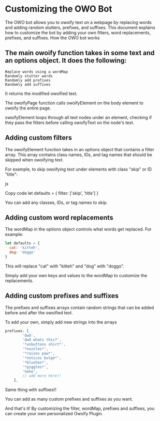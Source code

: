 # Customizing the OWO Bot

The OWO bot allows you to owoify text on a webpage by replacing words and adding random stutters, prefixes, and suffixes. This document explains how to customize the bot by adding your own filters, word replacements, prefixes, and suffixes.
How the OWO bot works

## The main owoify function takes in some text and an options object. It does the following:

    Replace words using a wordMap
    Randomly stutter words
    Randomly add prefixes
    Randomly add suffixes

It returns the modified owoified text.

The owoifyPage function calls owoifyElement on the body element to owoify the entire page.

owoifyElement loops through all text nodes under an element, checking if they pass the filters before calling owoifyText on the node's text.
## Adding custom filters

The owoifyElement function takes in an options object that contains a filter array. This array contains class names, IDs, and tag names that should be skipped when owoifying text.

For example, to skip owoifying text under elements with class "skip" or ID "title":

js

Copy code
let defaults = {
  filter: ['skip', 'title']
}

You can add any classes, IDs, or tag names to skip.
## Adding custom word replacements

The wordMap in the options object controls what words get replaced. For example:

```js
let defaults = {
  cat: 'kitteh',
  dog: 'doggo'  
}
```

This will replace "cat" with "kitteh" and "dog" with "doggo".

Simply add your own keys and values to the wordMap to customize the replacements.
## Adding custom prefixes and suffixes

The prefixes and suffixes arrays contain random strings that can be added before and after the owoified text.

To add your own, simply add new strings into the arrays

```js
prefixes: [
        'OwO',
        'OwO whats this?',
        '*unbuttons shirt*',
        '*nuzzles*',
        '*raises paw*',
        '*notices bulge*',
        '*blushes*',
        '*giggles*',
        'hehe',
        // add more here!!
    ],
```

Same thing with suffixes!!

You can add as many custom prefixes and suffixes as you want.

And that's it! By customizing the filter, wordMap, prefixes and suffixes, you can create your own personalized Owoify Plugin.
